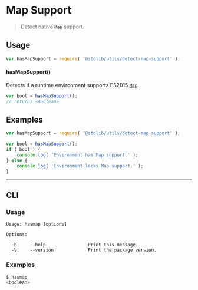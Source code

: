 # Map Support

> Detect native [`Map`][mdn-map] support.


<section class="usage">

## Usage

``` javascript
var hasMapSupport = require( '@stdlib/utils/detect-map-support' );
```

#### hasMapSupport()

Detects if a runtime environment supports ES2015 [`Map`][mdn-map].

``` javascript
var bool = hasMapSupport();
// returns <Boolean>
```

</section>

<!-- /.usage -->


<section class="examples">

## Examples

``` javascript
var hasMapSupport = require( '@stdlib/utils/detect-map-support' );

var bool = hasMapSupport();
if ( bool ) {
    console.log( 'Environment has Map support.' );
} else {
    console.log( 'Environment lacks Map support.' );
}
```

</section>

<!-- /.examples -->


---

<section class="cli">

## CLI

<section class="usage">

### Usage

``` text
Usage: hasmap [options]

Options:

  -h,    --help                Print this message.
  -V,    --version             Print the package version.
```

</section>

<!-- /.usage -->

<section class="examples">

### Examples

``` bash
$ hasmap
<boolean>
```

</section>

<!-- /.examples -->

</section>

<!-- /.cli -->


<section class="links">

[mdn-map]: https://developer.mozilla.org/en-US/docs/Web/JavaScript/Reference/Global_Objects/Map

</section>

<!-- /.links -->
